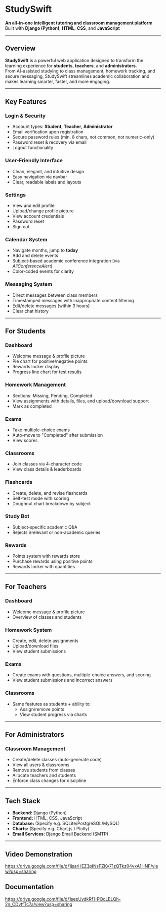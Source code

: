 # StudySwift 
**An all-in-one intelligent tutoring and classroom management platform**  
Built with **Django (Python)**, **HTML**, **CSS**, and **JavaScript**

---

## Overview
**StudySwift** is a powerful web application designed to transform the learning experience for **students**, **teachers**, and **administrators**.  
From AI-assisted studying to class management, homework tracking, and secure messaging, StudySwift streamlines academic collaboration and makes learning smarter, faster, and more engaging.

---

## Key Features

### Login & Security
- Account types: **Student**, **Teacher**, **Administrator**
- Email verification upon registration
- Secure password rules (min. 8 chars, not common, not numeric-only)
- Password reset & recovery via email
- Logout functionality

### User-Friendly Interface
- Clean, elegant, and intuitive design
- Easy navigation via navbar
- Clear, readable labels and layouts

### Settings
- View and edit profile
- Upload/change profile picture
- View account credentials
- Password reset
- Sign out

### Calendar System
- Navigate months, jump to **today**
- Add and delete events
- Subject-based academic conference integration (via *AllConferenceAlert*)
- Color-coded events for clarity

### Messaging System
- Direct messages between class members
- Timestamped messages with inappropriate content filtering
- Edit/delete messages (within 3 hours)
- Clear chat history

---

## For Students

### Dashboard
- Welcome message & profile picture
- Pie chart for positive/negative points
- Rewards locker display
- Progress line chart for test results

### Homework Management
- Sections: Missing, Pending, Completed
- View assignments with details, files, and upload/download support
- Mark as completed

### Exams
- Take multiple-choice exams
- Auto-move to "Completed" after submission
- View scores

### Classrooms
- Join classes via 4-character code
- View class details & leaderboards

### Flashcards
- Create, delete, and revise flashcards
- Self-test mode with scoring
- Doughnut chart breakdown by subject

### Study Bot
- Subject-specific academic Q&A
- Rejects irrelevant or non-academic queries

### Rewards
- Points system with rewards store
- Purchase rewards using positive points
- Rewards locker with quantities

---

## For Teachers

### Dashboard
- Welcome message & profile picture
- Overview of classes and students

### Homework System
- Create, edit, delete assignments
- Upload/download files
- View student submissions

### Exams
- Create exams with questions, multiple-choice answers, and scoring
- View student submissions and incorrect answers

### Classrooms
- Same features as students + ability to:
  - Assign/remove points
  - View student progress via charts

---

## For Administrators

### Classroom Management
- Create/delete classes (auto-generate code)
- View all users & classrooms
- Remove students from classes
- Allocate teachers and students
- Enforce class changes for discipline

---

## Tech Stack
- **Backend:** Django (Python)
- **Frontend:** HTML, CSS, JavaScript
- **Database:** (Specify e.g. SQLite/PostgreSQL/MySQL)
- **Charts:** (Specify e.g. Chart.js / Plotly)
- **Email Services:** Django Email Backend (SMTP)

---

## Video Demonstration

https://drive.google.com/file/d/1jsarHEZ3pINsFZKv71zQTkz04vxA1HNF/view?usp=sharing

## Documentation

https://drive.google.com/file/d/1sepUydkRf1-PQcLELQh-2n_CDvtfTc7a/view?usp=sharing
